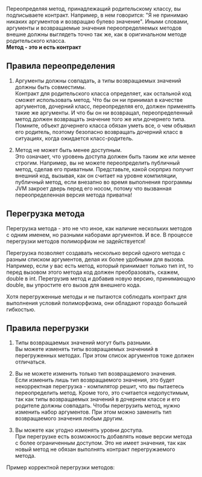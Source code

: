Переопределяя метод, принадлежащий родительскому классу, вы подписываете контракт. Например, в нем говорится: "Я не принимаю никаких аргументов и возвращаю булево значение". Иными словами, аргументы и возвращаемые значения переопределяемых методов внешне должны выглядеть точно так же, как в оригинальном методе родительского класса.  
**Метод - это и есть контракт**

## Правила переопределения
1. Аргументы должны совпадать, а типы возвращаемых значений должны быть совместимы.  
Контракт для родительского класса определяет, как остальной код сможет использовать метод. Что бы он ни принимал в качестве аргументов, дочерний класс, переопределяя его, должен применять такие же аргументы. И что бы он ни возвращал, переопределенный метод должен возвращать значение того же или дочернего типа. Помните, объект дочернего класса обязан уметь все, о чем объявил его родитель, поэтому безопасно возвращать дочерний класс в ситуациях, когда ожидается класс-родитель.

2. Метод не может быть менее доступным.  
Это означает, что уровень доступа должен быть таким же или менее строгим. Например, вы не можете переопределить публичный метод, сделав его приватным. Представьте, какой сюрприз получит внешний код, вызывая, как он считает на уровне компиляции, публичный метод, если внезапно во время выполнения программы JVM закроет дверь перед его носом, потому что вызванная переопределенная версия метода приватна!

## Перегрузка метода
Перегрузка метода - это не что иное, как наличие нескольких методов с одним именем, но разными наборами аргументов. И все. В процессе перегрузки методов полиморфизм не задействуется!

Перегрузка позволяет создавать несколько версий одного метода с разным списком аргументов, делая их более удобными для вызова. Например, если у вас есть метод, который принимает только тип int, то перед вызовом этого метода код должен преобразовать, скажем, double в int. Перегрузив метод и добавив новую версию, принимающую double, вы упростите его вызов для внешнего кода.

Хотя перегруженные методы и не пытаются соблюдать контракт для выполнения условий полиморфизма, они обладают гораздо большей гибкостью.

## Правила перегрузки

1. Типы возвращаемых значений могут быть разными.  
Вы можете изменять типы возвращаемых значениий в перегруженных методах. При этом список аргументов тоже должен отличаться.

2. Вы не можете изменить только тип возвращаемого значения.  
Если изменить лишь тип возвращаемого значения, это будет некорректная перегрузка - компилятор решит, что вы пытаетесь переопределить метод. Кроме того, это считается недопустимым, так как типы возвращаемых значений в дочернем классе и его родителе должны совпадать. Чтобы перегрузить метод, нужно изменить набор аргументов. При этом можно заменить тип возвращаемого значения любым другим.

3. Вы можете как угодно изменять уровни доступа.  
При перегрузке есть возможность добавлять новые версии метода с более ограниченным доступом. Это не имеет значения, так как новый метод не обязан выполнять контракт перегружаемого метода.

Пример корректной перегрузки методов:
```java
```
